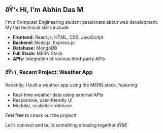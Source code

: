 ## ðŸ‘‹ Hi, I'm Abhin Das M

I'm a Computer Engineering student passionate about web development.  
My top technical skills include:

- **Frontend:** React.js, HTML, CSS, JavaScript
- **Backend:** Node.js, Express.js
- **Database:** MongoDB
- **Full Stack:** MERN Stack  
- **APIs:** Integration of various third-party APIs

### ðŸ› ï¸ Recent Project: Weather App

Recently, I built a weather app using the MERN stack, featuring:

- Real-time weather data using external APIs
- Responsive, user-friendly UI
- Modular, scalable codebase

Feel free to check out the project!

Let's connect and build something amazing together ðŸš€
